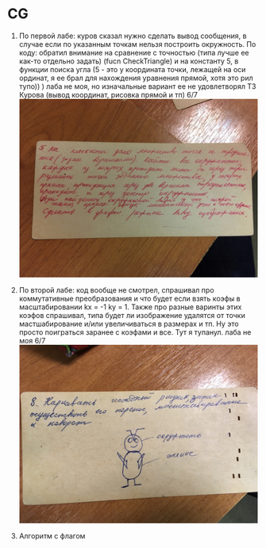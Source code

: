 # CG

1) По первой лабе: куров сказал нужно сделать вывод сообщения, в случае если по указанным точкам нельзя построить окружность. По коду: обратил внимание на сравнение с точностью (типа лучше ее как-то отдельно задать) (fucn CheckTriangle) и на константу 5, в функции поиска угла (5 - это у координата точки, лежащей на оси ординат, я ее брал для нахождения уравнения прямой, хотя это рил тупо)) ) лаба не моя, но изначальные вариант ее не удовлетворял ТЗ Курова (вывод координат, рисовка прямой и тп)
6/7
![lab1](https://github.com/1Bitcoin/CG/blob/master/lab_01/1.jpg)


2) По второй лабе: код вообще не смотрел, спрашивал про коммутативные преобразования и что будет если взять коэфы в масштабировании kx = -1  ky = 1. Также про разные варинты этих коэфов спрашивал, типа будет ли изображение удалятся от точки мастшабирование и/или увеличиваться в размерах и тп. Ну это просто поиграться заранее с коэфами и все. Тут я тупанул. лаба не моя
6/7
![lab2](https://github.com/1Bitcoin/CG/blob/master/lab_02/2.jpg)


  5) Алгоритм с флагом
